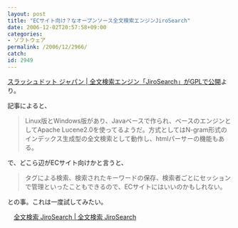 ```yaml
---
layout: post
title: "ECサイト向け？なオープンソース全文検索エンジンJiroSearch"
date: 2006-12-02T20:57:58+09:00
categories:
- ソフトウェア
permalink: /2006/12/2966/
catch: 
id: 2949
---
```

[スラッシュドット ジャパン | 全文検索エンジン「JiroSearch」がGPLで公開](http://slashdot.jp/developers/article.pl?sid=06/12/01/1414210&from=rss)より。

記事によると、

> Linux版とWindows版があり、Javaベースで作られ、ベースのエンジンとしてApache Lucene2.0を使ってるようだ。方式としてはN-gram形式のインデックス生成型の全文検索として動作し、htmlパーサーの機能もある。

 

で、どこら辺がECサイト向けかと言うと、

> タグによる検索、検索されたキーワードの保存、検索者ごとにセッションで管理といったこともできるので、ECサイトにはいいのかもしれない。

 

との事。これは一度試してみたい。

　[全文検索 JiroSearch | 全文検索 JiroSearch](http://www.crm.co.jp/jirosearch/)

